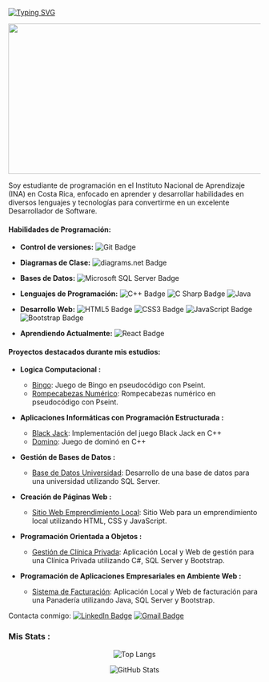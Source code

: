 <a href="https://git.io/typing-svg"><img src="https://readme-typing-svg.demolab.com?font=Fira+Code&size=26&duration=3000&pause=500&color=FFFFFF&background=FFFFFF00&center=true&vCenter=true&multiline=true&random=false&width=1000&height=120&lines=%C2%A1Hola+Bienvenido+a+mi+perfil+de+GitHub!+%F0%9F%91%8B+;Mi+nombres+es%3A+Jos%C3%A9+Campos+Chaves;Soy+Desarrollador+de+Software" alt="Typing SVG" /></a>

<div align="center">
  <img src="https://media.giphy.com/media/dWesBcTLavkZuG35MI/giphy.gif" width="600" height="300"/>
</div>

Soy estudiante de programación en el Instituto Nacional de Aprendizaje (INA) en Costa Rica, enfocado en aprender y desarrollar habilidades en diversos lenguajes y tecnologías para convertirme en un excelente Desarrollador de Software.

#### Habilidades de Programación:

- **Control de versiones:** ![Git Badge](https://img.shields.io/badge/Git-F05032?logo=git&logoColor=fff&style=plastic)

- **Diagramas de Clase:** ![diagrams.net Badge](https://img.shields.io/badge/diagrams.net-F08705?logo=diagramsdotnet&logoColor=fff&style=plastic)

- **Bases de Datos:** ![Microsoft SQL Server Badge](https://img.shields.io/badge/Microsoft%20SQL%20Server-CC2927?logo=microsoftsqlserver&logoColor=fff&style=plastic) 

- **Lenguajes de Programación:** ![C++ Badge](https://img.shields.io/badge/C%2B%2B-00599C?logo=cplusplus&logoColor=fff&style=plastic) ![C Sharp Badge](https://img.shields.io/badge/C%20Sharp-512BD4?logo=csharp&logoColor=fff&style=plastic) ![Java](https://img.shields.io/badge/java-%23ED8B00.svg?style=for-the-badge&logo=openjdk&logoColor=white&style=plastic)

- **Desarrollo Web:** ![HTML5 Badge](https://img.shields.io/badge/HTML5-E34F26?logo=html5&logoColor=fff&style=plastic) ![CSS3 Badge](https://img.shields.io/badge/CSS3-1572B6?logo=css3&logoColor=fff&style=plastic) ![JavaScript Badge](https://img.shields.io/badge/JavaScript-F7DF1E?logo=javascript&logoColor=000&style=plastic) ![Bootstrap Badge](https://img.shields.io/badge/Bootstrap-7952B3?logo=bootstrap&logoColor=fff&style=plastic)

- **Aprendiendo Actualmente:** ![React Badge](https://img.shields.io/badge/React-61DAFB?logo=react&logoColor=000&style=plastic)

#### Proyectos destacados durante mis estudios:

- **Logica Computacional :**
  - [Bingo](https://github.com/JoseCamp1/Pseint_BINGO.git): Juego de Bingo en pseudocódigo con Pseint.
  - [Rompecabezas Numérico](https://github.com/JoseCamp1/Pseint_Rompe_Cabezas_Numerico.git): Rompecabezas numérico en pseudocódigo con Pseint.

- **Aplicaciones Informáticas con Programación Estructurada :**
  - [Black Jack](https://github.com/JoseCamp1/C-_Black_Jack.git): Implementación del juego Black Jack en C++
  - [Domino](https://github.com/JoseCamp1/C-_Domino.git): Juego de dominó en C++

- **Gestión de Bases de Datos :**
  - [Base de Datos Universidad](https://github.com/JoseCamp1/SQL_BasedeDatos_Universidad.git): Desarrollo de una base de datos para una universidad utilizando SQL Server.

- **Creación de Páginas Web :**
  - [Sitio Web Emprendimiento Local](https://github.com/JoseCamp1/Morfos_Salon_Web_Site.git): Sitio Web para un emprendimiento local utilizando HTML, CSS y JavaScript. 

- **Programación Orientada a Objetos :**
  - [Gestión de Clínica Privada](https://github.com/JoseCamp1/PROYECTO_POO_CLINICA_PRIVADA.git): Aplicación Local y Web de gestión para una Clínica Privada utilizando C#, SQL Server y Bootstrap. 
- **Programación de Aplicaciones Empresariales en Ambiente Web :**
  - [Sistema de Facturación](https://github.com/JoseCamp1/PROYECTO_PAE_FACTURACION.git): Aplicación Local y Web de facturación para una Panadería utilizando Java, SQL Server y Bootstrap.

Contacta conmigo: [![LinkedIn Badge](https://img.shields.io/badge/LinkedIn-0A66C2?logo=linkedin&logoColor=fff&style=plastic)]((https://www.linkedin.com/in/jose-campos-chaves/)) [![Gmail Badge](https://img.shields.io/badge/Gmail-EA4335?logo=gmail&logoColor=fff&style=plastic)](mailto:joacachavez20@gmail.com) 

### Mis Stats :
<p align="center">
  <img src="https://github-readme-stats.vercel.app/api/top-langs/?username=JoseCamp1&theme=dark&background=000000&hide=less&layout=compact" alt="Top Langs">
</p>

<p align="center">
  <img src="https://github-readme-stats.vercel.app/api?username=JoseCamp1&show_icons=true&theme=dark" alt="GitHub Stats">
</p>
